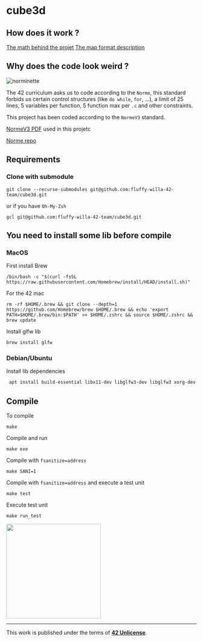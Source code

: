 # cube3d
## How does it work ?

[The math behind the projet](https://github.com/fluffy-willa-42-team/cube3d/blob/main/doc/ray_casting.md)
[The map format description](https://github.com/fluffy-willa-42-team/cube3d/blob/main/doc/map_format.md)

## Why does the code look weird ?

![norminette](https://github.com/fluffy-willa-42-team/cube3d/actions/workflows/norminette.yml/badge.svg?branch=fluffy)

The 42 curriculum asks us to code according to the `Norme`, this standard forbids us certain control structures (like `do while`, `for`, ...), a limit of 25 lines, 5 variables per function, 5 function max per `.c` and other constraints.

This project has been coded according to the `NormeV3` standard.

[NormeV3 PDF](https://github.com/Matthew-Dreemurr/Media-Stock/blob/master/norm/en.normV3.pdf) used in this projetc

[Norme repo](https://github.com/42School/norminette)

## Requirements

### Clone with submodule

```
git clone --recurse-submodules git@github.com:fluffy-willa-42-team/cube3d.git
```

or if you have `Oh-My-Zsh`

```
gcl git@github.com:fluffy-willa-42-team/cube3d.git
```

## You need to install some lib before compile

### MacOS

First install Brew
```
/bin/bash -c "$(curl -fsSL https://raw.githubusercontent.com/Homebrew/install/HEAD/install.sh)"
```
For the 42 mac
```
rm -rf $HOME/.brew && git clone --depth=1 https://github.com/Homebrew/brew $HOME/.brew && echo 'export PATH=$HOME/.brew/bin:$PATH' >> $HOME/.zshrc && source $HOME/.zshrc && brew update
```

Install glfw lib
```sh
brew install glfw 
```

### Debian/Ubuntu

Install lib dependencies
```sh
 apt install build-essential libx11-dev libglfw3-dev libglfw3 xorg-dev libxext-dev zlib1g-dev libbsd-dev
```

## Compile

To compile

```
make
```

Compile and run

```
make exe
```

Compile with `fsanitize=address`

```
make SANI=1
```

Compile with `fsanitize=address` and execute a test unit

```
make test
```

Execute test unit

```
make run_test
```

<img src="https://user-images.githubusercontent.com/57049713/197414688-4eb211ea-b19c-4d87-a209-6bc36e419416.png" height="250">


---

This work is published under the terms of **[42 Unlicense](https://github.com/gcamerli/42unlicense)**.
